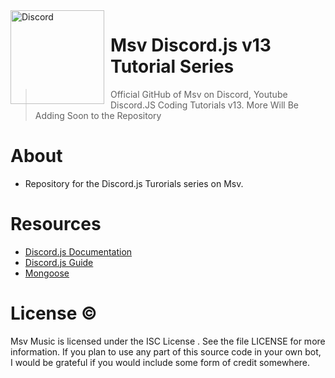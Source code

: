 <img width="150" height="150" align="left" style="float: left; margin: 0 10px 0 0;" alt="Discord" src="https://mlpnk72yciwc.i.optimole.com/w:350/h:350/q:auto/rt:fill/g:ce/https://www.bleedingcool.com/wp-content/uploads/2018/04/Discord-logo.jpg"> 

# Msv Discord.js v13 Tutorial Series
> Official GitHub of Msv on Discord, Youtube  Discord.JS Coding Tutorials v13. More Will Be Adding Soon to the Repository

# About 

- Repository for the Discord.js Turorials series on Msv.

# Resources

- [Discord.js Documentation](https://discord.js.org/#/)
- [Discord.js Guide](https://discordjs.guide/)
- [Mongoose](https://mongoosejs.com/)

# License ©

Msv Music is licensed under the ISC License . See the file LICENSE for more information. If you plan to use any part of this source code in your own bot, I would be grateful if you would include some form of credit somewhere.
